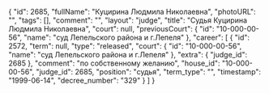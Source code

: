 {
    "id": 2685,
    "fullName": "Куцирина Людмила Николаевна",
    "photoURL": "",
    "tags": [],
    "comment": "",
    "layout": "judge",
    "title": "Судья Куцирина Людмила Николаевна",
    "court": null,
    "previousCourt": {
        "id": "10-000-00-56",
        "name": "суд Лепельского района и г.Лепеля"
    },
    "career": [
        {
            "id": 2572,
            "term": null,
            "type": "released",
            "court": {
                "id": "10-000-00-56",
                "name": "суд Лепельского района и г.Лепеля"
            },
            "extra": {
                "judge_id": 2685
            },
            "comment": "по собственному желанию",
            "house_id": "10-000-00-56",
            "judge_id": 2685,
            "position": "судья",
            "term_type": "",
            "timestamp": "1999-06-14",
            "decree_number": "329"
        }
    ]
}